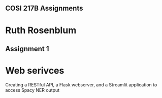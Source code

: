 ## COSI 217B Assignments
# Ruth Rosenblum

## Assignment 1
# Web serivces
Creating a RESTful API, a Flask webserver, and a Streamlit application to access Spacy NER output
